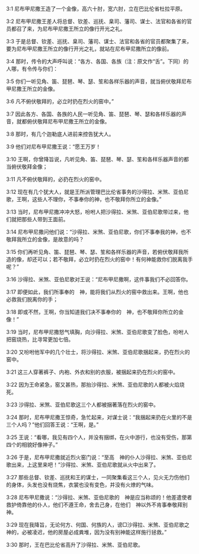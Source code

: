 <a id="1"></a>3:1  尼布甲尼撒王造了一个金像，高六十肘，宽六肘，立在巴比伦省杜拉平原。  

<a id="2"></a>3:2  尼布甲尼撒王差人将总督、钦差、巡抚、臬司、藩司、谋士、法官和各省的官员都召了来，为尼布甲尼撒王所立的像行开光之礼。  

<a id="3"></a>3:3  于是总督、钦差、巡抚、臬司、藩司、谋士、法官和各省的官员都聚集了来，要为尼布甲尼撒王所立的像行开光之礼，就站在尼布甲尼撒所立的像前。  

<a id="4"></a>3:4  那时，传令的大声呼叫说：“各方、各国、各族（注：原文作“舌”。下同）的人哪，有令传与你们：  

<a id="5"></a>3:5  你们一听见角、笛、琵琶、琴、瑟、笙和各样乐器的声音，就当俯伏敬拜尼布甲尼撒王所立的金像。  

<a id="6"></a>3:6  凡不俯伏敬拜的，必立时扔在烈火的窑中。”  

<a id="7"></a>3:7  因此各方、各国、各族的人民一听见角、笛、琵琶、琴、瑟和各样乐器的声音，就都俯伏敬拜尼布甲尼撒王所立的金像。  

<a id="8"></a>3:8  那时，有几个迦勒底人进前来控告犹大人。  

<a id="9"></a>3:9  他们对尼布甲尼撒王说：“愿王万岁！　  

<a id="10"></a>3:10  王啊，你曾降旨说，凡听见角、笛、琵琶、琴、瑟、笙和各样乐器声音的都当俯伏敬拜金像；  

<a id="11"></a>3:11  凡不俯伏敬拜的，必扔在烈火的窑中。  

<a id="12"></a>3:12  现在有几个犹大人，就是王所派管理巴比伦省事务的沙得拉、米煞、亚伯尼歌，王啊，这些人不理你，不事奉你的神，也不敬拜你所立的金像。”  

<a id="13"></a>3:13  当时，尼布甲尼撒冲冲大怒，吩咐人把沙得拉、米煞、亚伯尼歌带过来，他们就把那些人带到王面前。  

<a id="14"></a>3:14  尼布甲尼撒问他们说：“沙得拉、米煞、亚伯尼歌，你们不事奉我的神，也不敬拜我所立的金像，是故意的吗？  

<a id="15"></a>3:15  你们再听见角、笛、琵琶、琴、瑟、笙和各样乐器的声音，若俯伏敬拜我所造的像，却还可以；若不敬拜，必立时扔在烈火的窑中！有何神能救你们脱离我手呢？”  

<a id="16"></a>3:16  沙得拉、米煞、亚伯尼歌对王说：“尼布甲尼撒啊，这件事我们不必回答你。  

<a id="17"></a>3:17  即便如此，我们所事奉的　神，能将我们从烈火的窑中救出来。王啊，他也必救我们脱离你的手；  

<a id="18"></a>3:18  即或不然，王啊，你当知道我们决不事奉你的　神，也不敬拜你所立的金像！”  

<a id="19"></a>3:19  当时，尼布甲尼撒怒气填胸，向沙得拉、米煞、亚伯尼歌变了脸色，吩咐人把窑烧热，比寻常更加七倍。  

<a id="20"></a>3:20  又吩咐他军中的几个壮士，将沙得拉、米煞、亚伯尼歌捆起来，扔在烈火的窑中。  

<a id="21"></a>3:21  这三人穿著裤子、内袍、外衣和别的衣服，被捆起来扔在烈火的窑中。  

<a id="22"></a>3:22  因为王命紧急，窑又甚热，那抬沙得拉、米煞、亚伯尼歌的人都被火焰烧死。  

<a id="23"></a>3:23  沙得拉、米煞、亚伯尼歌这三个人都被捆著落在烈火的窑中。  

<a id="24"></a>3:24  那时，尼布甲尼撒王惊奇，急忙起来，对谋士说：“我捆起来扔在火里的不是三个人吗？”他们回答王说：“王啊，是。”  

<a id="25"></a>3:25  王说：“看哪，我见有四个人，并没有捆绑，在火中游行，也没有受伤，那第四个的相貌好像神子。”  

<a id="26"></a>3:26  于是，尼布甲尼撒就近烈火窑门说：“至高　神的仆人沙得拉、米煞、亚伯尼歌出来，上这里来吧！”沙得拉、米煞、亚伯尼歌就从火中出来了。  

<a id="27"></a>3:27  那些总督、钦差、巡抚和王的谋士，一同聚集看这三个人，见火无力伤他们的身体，头发也没有烧焦，衣裳也没有变色，并没有火燎的气味。  

<a id="28"></a>3:28  尼布甲尼撒说：“沙得拉、米煞、亚伯尼歌的　神是应当称颂的！他差遣使者救护倚靠他的仆人，他们不遵王命，舍去己身，在他们　神以外不肯事奉敬拜别神。  

<a id="29"></a>3:29  现在我降旨，无论何方、何国、何族的人，谤□沙得拉、米煞、亚伯尼歌之　神的，必被凌迟，他的房屋必成粪堆，因为没有别神能这样施行拯救。”  

<a id="30"></a>3:30  那时，王在巴比伦省高升了沙得拉、米煞、亚伯尼歌。  
